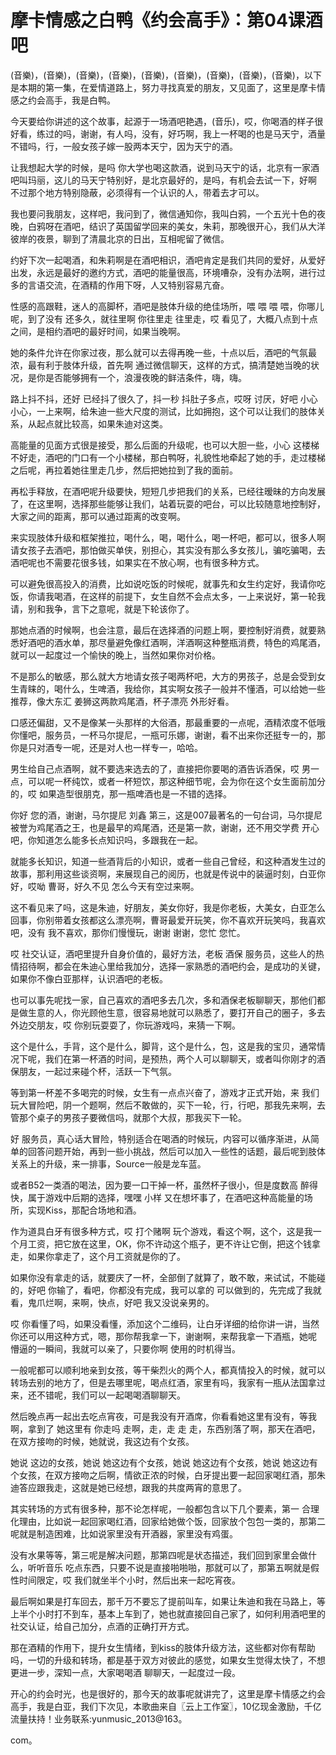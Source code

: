 # 摩卡情感之白鸭《约会高手》：第04课酒吧

(音樂)，(音樂)，(音樂)，(音樂)，(音樂)，(音樂)，(音樂)，(音樂)，(音樂)，以下是本期的第一集，在爱情道路上，努力寻找真爱的朋友，又见面了，这里是摩卡情感之约会高手，我是白鸭。

今天要给你讲述的这个故事，起源于一场酒吧艳遇，(音乐)，哎，你喝酒的样子很好看，练过的吗，谢谢，有人吗，没有，好巧啊，我上一杯喝的也是马天宁，酒量不错吗，行，一般女孩子嫁一股两本天宁，因为天宁的酒。

让我想起大学的时候，是吗 你大学也喝这款酒，说到马天宁的话，北京有一家酒吧叫玛丽，这儿的马天宁特别好，是北京最好的，是吗，有机会去试一下，好啊 不过那个地方特别隐蔽，必须得有一个认识的人，带着去才可以。

我也要问我朋友，这样吧，我问到了，微信通知你，我叫白鸦，一个五光十色的夜晚，白鸦呀在酒吧，结识了英国留学回来的美女，朱莉，那晚很开心，我们从大洋彼岸的夜景，聊到了清晨北京的日出，互相呢留了微信。

约好下次一起喝酒，和朱莉啊是在酒吧相识，酒吧肯定是我们共同的爱好，从爱好出发，永远是最好的邀约方式，酒吧的能量很高，环境嘈杂，没有办法啊，进行过多的言语交流，在酒精的作用下呀，人又特别容易亢奋。

性感的高跟鞋，迷人的高脚杯，酒吧是肢体升级的绝佳场所，喂 喂 喂 喂，你哪儿呢，到了没有 还多久，就往里啊 你往里走 往里走，哎 看见了，大概八点到十点之间，是相约酒吧的最好时间，如果当晚啊。

她的条件允许在你家过夜，那么就可以去得再晚一些，十点以后，酒吧的气氛最浓，最有利于肢体升级，首先啊 通过微信聊天，这样的方式，搞清楚她当晚的状况，是你是否能够拥有一个，浪漫夜晚的鲜洁条件，嗨，嗨。

路上抖不抖，还好 已经抖了很久了，抖一秒 抖肚子多点，哎呀 讨厌，好吧 小心 小心，一上来啊，给朱迪一些大尺度的测试，比如拥抱，这个可以让我们的肢体关系，从起点就比较高，如果朱迪对这类。

高能量的见面方式很是接受，那么后面的升级呢，也可以大胆一些，小心 这楼梯不好走，酒吧的门口有一个小楼梯，那白鸭呀，礼貌性地牵起了她的手，走过楼梯之后呢，再拉着她往里走几步，然后把她拉到了我的面前。

再松手释放，在酒吧呢升级要快，短短几步把我们的关系，已经往暧昧的方向发展了，在这里啊，选择那些能够让我们，站着玩耍的吧台，可以比较随意地控制好，大家之间的距离，那可以通过距离的改变啊。

来实现肢体升级和框架推拉，喝什么，喝，喝什么，喝一杯吧，都可以，很多人啊请女孩子去酒吧，那怕做买单侠，别担心，其实没有那么多女孩儿，骗吃骗喝，去酒吧呢也不需要花很多钱，如果实在不放心啊，也有很多种方式。

可以避免很高投入的消费，比如说吃饭的时候呢，就事先和女生约定好，我请你吃饭，你请我喝酒，在这样的前提下，女生自然不会点太多，一上来说好，第一轮我请，别和我争，言下之意呢，就是下轮该你了。

那她点酒的时候啊，也会注意，最后在选择酒的问题上啊，要控制好消费，就要熟悉好酒吧的酒水单，那尽量避免像红酒啊，洋酒啊这种整瓶消费，特色的鸡尾酒，就可以一起度过一个愉快的晚上，当然如果你对价格。

不是那么的敏感，那么就大方地请女孩子喝两杯吧，大方的男孩子，总是会受到女生青睐的，喝什么，生啤酒，我给你，其实啊女孩子一般并不懂酒，可以给她一些推荐，像大东汇 姜狮这两款鸡尾酒，杯子漂亮 外形好看。

口感还偏甜，又不是像某一头那样的大俗酒，那最重要的一点呢，酒精浓度不低哦 你懂吧，服务员，一杯马尔提尼，一瓶可乐娜，谢谢，看不出来你还挺专一的，那你是只对酒专一呢，还是对人也一样专一，哈哈。

男生给自己点酒啊，就不要选来选去的了，直接把你要喝的酒告诉酒保，哎 男一点，可以呢一杯纯饮，或者一杯短饮，那这种细节呢，会为你在这个女生面前加分的，哎 如果造型很朋克，那一瓶啤酒也是一不错的选择。

你好 您的酒，谢谢，马尔提尼 刘鑫 第三，这是007最著名的一句台词，马尔提尼被誉为鸡尾酒之王，也是最早的鸡尾酒，还是第一款，谢谢，还不用交学费 开心吧，你知道怎么能多长点知识吗，多跟我在一起。

就能多长知识，知道一些酒背后的小知识，或者一些自己曾经，和这种酒发生过的故事，那利用这些谈资啊，来展现自己的阅历，也就是传说中的装逼时刻，白亚你好，哎呦 曹哥，好久不见 怎么今天有空过来啊。

这不看见来了吗，这是朱迪，好朋友，美女你好，我是你老板，大美女，白亚怎么回事，你别带着女孩都这么漂亮啊，曹哥最爱开玩笑，你不喜欢开玩笑吗，我喜欢吧，没有 我不喜欢，那你们慢慢玩，谢谢 谢谢，您忙 您忙。

哎 社交认证，酒吧里提升自身价值的，最好方法，老板 酒保 服务员，这些人的热情招待啊，都会在朱迪心里给我加分，选择一家熟悉的酒吧约会，是成功的关键，如果你不像白亚那样，认识酒吧的老板。

也可以事先呢找一家，自己喜欢的酒吧多去几次，多和酒保老板聊聊天，那他们都是做生意的人，你光顾他生意，很容易地就可以熟悉了，要打开自己的圈子，多去外边交朋友，哎 你别玩耍耍了，你玩游戏吗，来猜一下啊。

这个是什么，手背，这个是什么，脚背，这个是什么，包，这是我的宝贝，通常情况下呢，我们在第一杯酒的时间，是预热，两个人可以聊聊天，或者叫你刚才的酒保朋友，一起过来碰个杯，活跃一下气氛。

等到第一杯差不多喝完的时候，女生有一点点兴奋了，游戏才正式开始，来 我们玩大冒险吧，阴一个题啊，然后不敢做的，买下一轮，行，行吧，那我先来啊，去管那个桌子的男孩子要微信吗，就那个大叔，那我买下一轮。

好 服务员，真心话大冒险，特别适合在喝酒的时候玩，内容可以循序渐进，从简单的回答问题开始，再到一些小挑战，然后可以加入一些性的话题，最后呢到肢体关系上的升级，来一排事，Source一般是龙车蓝。

或者B52一类酒的喝法，因为要一口干掉一杯，虽然杯子很小，但是度数高 醉得快，属于游戏中后期的选择，嘿嘿 小样 又在想坏事了，在酒吧这种高能量的场所，实现Kiss，那配合场地和酒。

作为道具白牙有很多种方式，哎 打个赌啊 玩个游戏，看这个啊，这个，这是我一个月工资，把它放在这里，OK，你不许动这个瓶子，更不许让它倒，把这个钱拿走，如果你拿走了，这个月工资就是你的了。

如果你没有拿走的话，就要庆了一杯，全部倒了就算了，敢不敢，来试试，不能碰的，好吧 你输了，看吧，你都没有完成，我可以拿的 可以做到的，先完成了我就看，鬼爪烂啊，来啊，快点，好吧 我又没说亲男的。

哎 你看懂了吗，如果没看懂，添加这个二维码，让白牙详细的给你讲一讲，当然你还可以用这种方式，嗯，那你帮我拿一下，谢谢啊，来帮我拿一下酒瓶，她呢 懵逼的一瞬间，我就可以亲了，只要你啊 使用的时机得当。

一般呢都可以顺利地亲到女孩，等干柴烈火的两个人，都真情投入的时候，就可以转场去别的地方了，但是去哪里呢，喝点红酒，家里有吗，我家有一瓶从法国拿过来，还不错呢，我们可以一起喝喝酒聊聊天。

然后晚点再一起出去吃点宵夜，可是我没有开酒席，你看看她这里有没有，等我啊，拿到了 她这里有 你走吗 走啊，走，走 走 走，东西别落了啊，那天在酒吧，在双方接吻的时候，她就说，我这边有个女孩。

她说 这边的女孩，她说 她这边有个女孩，她说 她这边有个女孩，她说 她这边有个女孩，在双方接吻之后啊，情欲正浓的时候，白牙提出要一起回家喝红酒，那朱迪答应跟我走，这就是她已经想，跟我的共度两宵的意思了。

其实转场的方式有很多种，那不论怎样呢，一般都包含以下几个要素，第一 合理化理由，比如说一起回家喝红酒，回家给她做个饭，回家放个包包一类的，那第二呢就是制造困难，比如说家里没有开酒器，家里没有鸡蛋。

没有水果等等，第三呢是解决问题，那第四呢是状态描述，我们回到家里会做什么，听听音乐 吃点东西，只要不说是直接啪啪啪，那就可以了，那第五啊就是假性时间限定，哎 我们就坐半个小时，然后出来一起吃宵夜。

最后啊如果是打车回去，那千万不要忘了提前叫车，如果让朱迪和我在马路上，等上半个小时打不到车，基本上车到了，她也就直接回自己家了，如何利用酒吧里的社交认证，给自己加分，点酒的正确打开方式。

那在酒精的作用下，提升女生情绪，到kiss的肢体升级方法，这些都对你有帮助吗，一切的升级和转场，都是基于双方对彼此的感觉，如果女生觉得太快了，不想更进一步，深知一点，大家喝喝酒 聊聊天，一起度过一段。

开心的约会时光，也是很好的，那今天的故事呢就讲完了，这里是摩卡情感之约会高手，我是白亚，我们下次见，本歌曲来自〖云上工作室〗，10亿现金激励，千亿流量扶持！业务联系:yunmusic_2013@163。

com。